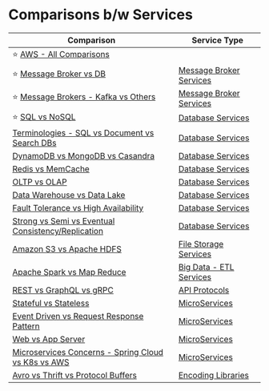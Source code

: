 # Comparisons b/w Services

| Comparison                                                                                                            | Service Type                                              |
|-----------------------------------------------------------------------------------------------------------------------|-----------------------------------------------------------|
| :star: [AWS - All Comparisons](2_AWSServices/AWS-All-Comparisons.md)                                                  |                                                           |
| :star: [Message Broker vs DB](5_MessageBrokersEDA/MessageBrokerVsDB.md)                                               | [Message Broker Services](5_MessageBrokersEDA)            |
| :star: [Message Brokers - Kafka vs Others](5_MessageBrokersEDA/KafkaVsRabbitMQVsSQSVsSNS.md)                          | [Message Broker Services](5_MessageBrokersEDA)            |
| :star: [SQL vs NoSQL](3_DatabaseServices/SQLvsNoSQL/Readme.md)                                                        | [Database Services](3_DatabaseServices)                   |
| [Terminologies - SQL vs Document vs Search DBs](3_DatabaseServices/SQLvsNoSQL/TermsComparisons.md)                    | [Database Services](3_DatabaseServices)                   |
| [DynamoDB vs MongoDB vs Casandra](3_DatabaseServices/NoSQL-Databases/DynamoDBVsMongoDBVsCasandra.md)                  | [Database Services](3_DatabaseServices)                   |
| [Redis vs MemCache](3_DatabaseServices/In-Memory-Databases/RedisVsMemcache.md)                                        | [Database Services](3_DatabaseServices)                   |
| [OLTP vs OLAP](3_DatabaseServices/OLTPvsOTAP.md)                                                                      | [Database Services](3_DatabaseServices)                   |
| [Data Warehouse vs Data Lake](6_BigDataServices/StorageDBs/Glossaries/DataWarehousesVsLake.md)                        | [Database Services](3_DatabaseServices)                   |
| [Fault Tolerance vs High Availability](7_PropertiesDistributedSystem/Reliability/FaultToleranceVsHighAvailability.md) | [Database Services](3_DatabaseServices)                   |
| [Strong vs Semi vs Eventual Consistency/Replication](3_DatabaseServices/Consistency&Replication/Readme.md)            | [Database Services](3_DatabaseServices)                   |
| [Amazon S3 vs Apache HDFS](11_FileStorageServicesHDFS/HDFSVsS3.md)                                                    | [File Storage Services](11_FileStorageServicesHDFS)       |
| [Apache Spark vs Map Reduce](6_BigDataServices/ETLServices/ApacheSparkVsMapReduce.md)                                 | [Big Data - ETL Services](6_BigDataServices/ETLServices/) |
| [REST vs GraphQL vs gRPC](8_APIProtocols/Readme.md)                                                                   | [API Protocols](8_APIProtocols/Readme.md)                 |
| [Stateful vs Stateless](7_PropertiesDistributedSystem/StatefulVsStateless.md)                                         | [MicroServices](4_MicroServicesSOA)                       |
| [Event Driven vs Request Response Pattern](4_MicroServicesSOA/EventDrivenVsRequestResponsePattern.md)                 | [MicroServices](4_MicroServicesSOA)                       |
| [Web vs App Server](7_PropertiesDistributedSystem/WebVsAppServer.md)                                                  | [MicroServices](4_MicroServicesSOA)                       |
| [Microservices Concerns - Spring Cloud vs K8s vs AWS](4_MicroServicesSOA/SpringCloudVsK8sVsAWS.md)                    | [MicroServices](4_MicroServicesSOA)                       |
| [Avro vs Thrift vs Protocol Buffers](8_APIProtocols/EncodingLibraries/AvroVsThriftVsProtocolBuffers.md)               | [Encoding Libraries](8_APIProtocols/EncodingLibraries)    |

